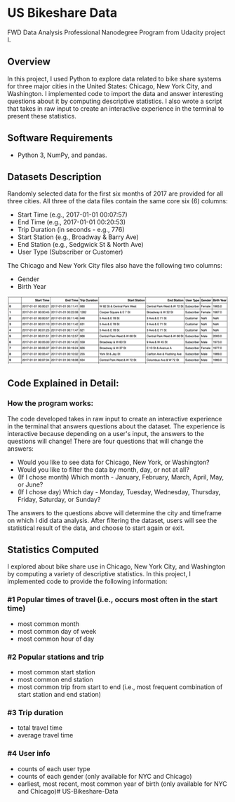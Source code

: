 # US Bikeshare Data

FWD Data Analysis Professional Nanodegree Program from Udacity project I.

## Overview

In this project, I used Python to explore data related to bike share systems for three major cities in the United States: Chicago, New York City, and Washington. I implemented code to import the data and answer interesting questions about it by computing descriptive statistics. I also wrote a script that takes in raw input to create an interactive experience in the terminal to present these statistics.

## Software Requirements
* Python 3, NumPy, and pandas.

## Datasets Description
Randomly selected data for the first six months of 2017 are provided for all three cities. All three of the data files contain the same core six (6) columns:

* Start Time (e.g., 2017-01-01 00:07:57)
* End Time (e.g., 2017-01-01 00:20:53)
* Trip Duration (in seconds - e.g., 776)
* Start Station (e.g., Broadway & Barry Ave)
* End Station (e.g., Sedgwick St & North Ave)
* User Type (Subscriber or Customer)

The Chicago and New York City files also have the following two columns:
* Gender
* Birth Year

<img src="nyc-data.png" alt="Data for the first 10 rides in the new_york_city.csv file"/>

## Code Explained in Detail:
### How the program works:
The code developed takes in raw input to create an interactive experience in the terminal that answers questions about the dataset. The experience is interactive because depending on a user's input, the answers to the questions will change! There are four questions that will change the answers:

* Would you like to see data for Chicago, New York, or Washington?
* Would you like to filter the data by month, day, or not at all?
* (If I chose month) Which month - January, February, March, April, May, or June?
* (If I chose day) Which day - Monday, Tuesday, Wednesday, Thursday, Friday, Saturday, or Sunday?

The answers to the questions above will determine the city and timeframe on which I did data analysis. After filtering the dataset, users will see the statistical result of the data, and choose to start again or exit.

## Statistics Computed
I explored about bike share use in Chicago, New York City, and Washington by computing a variety of descriptive statistics. In this project, I implemented code to provide the following information:

### #1 Popular times of travel (i.e., occurs most often in the start time)
* most common month
* most common day of week
* most common hour of day

### #2 Popular stations and trip
* most common start station
* most common end station
* most common trip from start to end (i.e., most frequent combination of start station and end station)

### #3 Trip duration
* total travel time
* average travel time

### #4 User info
* counts of each user type
* counts of each gender (only available for NYC and Chicago)
* earliest, most recent, most common year of birth (only available for NYC and Chicago)# US-Bikeshare-Data
